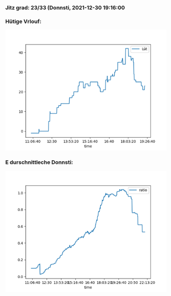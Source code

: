 ### Jitz grad: 23/33 (Donnsti, 2021-12-30 19:16:00

### Hütige Vrlouf:
![Graph](Today.png)

### E durschnittleche Donnsti:
![Graph](Donnsti.png)